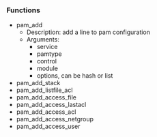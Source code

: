 
### Functions

 - pam_add
    - Description: add a line to pam configuration
    - Arguments:
        - service
        - pamtype
        - control
        - module
        - options, can be hash or list
 - pam_add_stack
 - pam_add_listfile_acl
 - pam_add_access_file
 - pam_add_access_lastacl
 - pam_add_access_acl
 - pam_add_access_netgroup
 - pam_add_access_user
